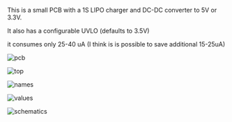 This is a small PCB with a 1S LIPO charger and DC-DC converter to 5V or 3.3V.

It also has a configurable UVLO (defaults to 3.5V)

it consumes only 25-40 uA (I think is is possible to save additional 15-25uA)





![pcb](/sebseb7/LipoManager/raw/master/pcb.jpg)



![top](/sebseb7/LipoManager/raw/master/top.jpg)

![names](/sebseb7/LipoManager/raw/master/names.jpg)

![values](/sebseb7/LipoManager/raw/master/values.jpg)

![schematics](/sebseb7/LipoManager/raw/master/schematics.jpg)
